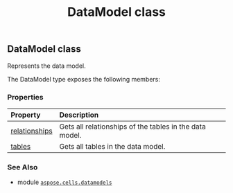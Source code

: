 ﻿---
title: DataModel class
second_title: Aspose.Cells for Python via .NET API References
description: 
type: docs
weight: 10
url: /aspose.cells.datamodels/datamodel/
is_root: false
---

## DataModel class

Represents the data model.



The DataModel type exposes the following members:

### Properties
| Property | Description |
| :- | :- |
| [relationships](/cells/python-net/aspose.cells.datamodels/datamodel/relationships) | Gets all relationships of the tables in the data model. |
| [tables](/cells/python-net/aspose.cells.datamodels/datamodel/tables) | Gets all tables in the data model. |



### See Also
* module [`aspose.cells.datamodels`](..)
